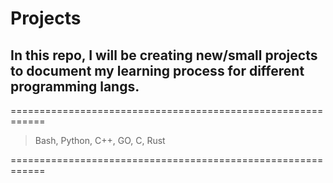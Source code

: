 # Projects

  ## In this repo, I will be creating new/small projects to document my learning process for different programming langs.

  <div id="contents">
  ============================================================
 
  >Bash,
  Python,
  C++,
  GO,
  C,
  Rust
  
  ============================================================
  </div>
  
